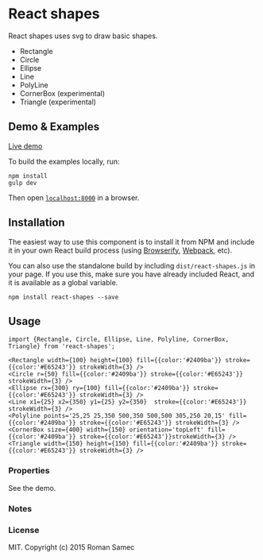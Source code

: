 React shapes
=======================

React shapes uses svg to draw basic shapes.

+   Rectangle 
+   Circle 
+   Ellipse
+   Line
+   PolyLine
+   CornerBox (experimental)
+   Triangle (experimental)


## Demo & Examples

[Live demo](http://rsamec.github.io/react-shapes/)

To build the examples locally, run:

```
npm install
gulp dev
```

Then open [`localhost:8000`](http://localhost:8000) in a browser.


## Installation

The easiest way to use this component is to install it from NPM and include it in your own React build process (using [Browserify](http://browserify.org), [Webpack](http://webpack.github.io/), etc).

You can also use the standalone build by including `dist/react-shapes.js` in your page. If you use this, make sure you have already included React, and it is available as a global variable.

```
npm install react-shapes --save
```


## Usage

```
import {Rectangle, Circle, Ellipse, Line, Polyline, CornerBox, Triangle} from 'react-shapes';

<Rectangle width={100} height={100} fill={{color:'#2409ba'}} stroke={{color:'#E65243'}} strokeWidth={3} />
<Circle r={50} fill={{color:'#2409ba'}} stroke={{color:'#E65243'}} strokeWidth={3} />
<Ellipse rx={300} ry={100} fill={{color:'#2409ba'}} stroke={{color:'#E65243'}} strokeWidth={3} />
<Line x1={25} x2={350} y1={25} y2={350}  stroke={{color:'#E65243'}} strokeWidth={3} />
<Polyline points='25,25 25,350 500,350 500,500 305,250 20,15' fill={{color:'#2409ba'}} stroke={{color:'#E65243'}} strokeWidth={3} />
<CornerBox size={400} width={150} orientation='topLeft' fill={{color:'#2409ba'}} stroke={{color:'#E65243'}}strokeWidth={3} />
<Triangle width={150} height={150} fill={{color:'#2409ba'}} stroke={{color:'#E65243'}} strokeWidth={3} />

```

### Properties

See the demo.

### Notes



### License

MIT. Copyright (c) 2015 Roman Samec

